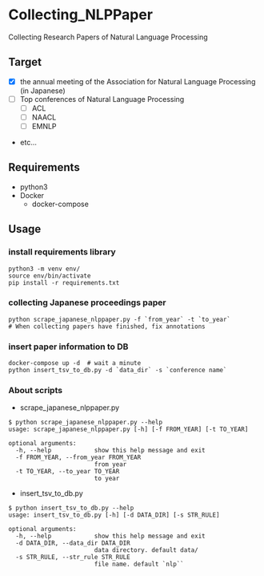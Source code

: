 # Collecting\_NLPPaper

Collecting Research Papers of Natural Language Processing

## Target

- [x] the annual meeting of the Association for Natural Language Processing (in Japanese)
- [ ] Top conferences of Natural Language Processing
  - [ ] ACL
  - [ ] NAACL
  - [ ] EMNLP
- etc...

## Requirements

- python3
- Docker
  - docker-compose

## Usage

### install requirements library

```shell
python3 -m venv env/
source env/bin/activate
pip install -r requirements.txt
```

### collecting Japanese proceedings paper

```shell
python scrape_japanese_nlppaper.py -f `from_year` -t `to_year`
# When collecting papers have finished, fix annotations
```

### insert paper information to DB

```shell
docker-compose up -d  # wait a minute
python insert_tsv_to_db.py -d `data_dir` -s `conference name`
```


### About scripts

- scrape\_japanese\_nlppaper.py

```shell
$ python scrape_japanese_nlppaper.py --help
usage: scrape_japanese_nlppaper.py [-h] [-f FROM_YEAR] [-t TO_YEAR]

optional arguments:
  -h, --help            show this help message and exit
  -f FROM_YEAR, --from_year FROM_YEAR
                        from year
  -t TO_YEAR, --to_year TO_YEAR
                        to year
```

- insert\_tsv\_to\_db.py

```shell
$ python insert_tsv_to_db.py --help
usage: insert_tsv_to_db.py [-h] [-d DATA_DIR] [-s STR_RULE]

optional arguments:
  -h, --help            show this help message and exit
  -d DATA_DIR, --data_dir DATA_DIR
                        data directory. default data/
  -s STR_RULE, --str_rule STR_RULE
                        file name. default `nlp``
```

